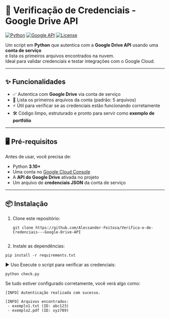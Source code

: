 # 🔐 Verificação de Credenciais - Google Drive API

[![Python](https://img.shields.io/badge/Python-3.10+-blue.svg)](https://www.python.org/)
[![Google API](https://img.shields.io/badge/Google%20API-Drive-green)](https://developers.google.com/drive)
[![License](https://img.shields.io/badge/License-MIT-yellow.svg)](LICENSE)

Um script em **Python** que autentica com a **Google Drive API** usando uma **conta de serviço**  
e lista os primeiros arquivos encontrados na nuvem.  
Ideal para validar credenciais e testar integrações com o Google Cloud.  

---

## ✨ Funcionalidades
- ✅ Autentica com **Google Drive** via conta de serviço  
- 📂 Lista os primeiros arquivos da conta (padrão: 5 arquivos)  
- ⚡ Útil para verificar se as credenciais estão funcionando corretamente  
- 🛠️ Código limpo, estruturado e pronto para servir como **exemplo de portfólio**  

---

## 🖥️ Pré-requisitos
Antes de usar, você precisa de:
- Python **3.10+**
- Uma conta no [Google Cloud Console](https://console.cloud.google.com/)
- A **API do Google Drive** ativada no projeto
- Um arquivo de **credenciais JSON** da conta de serviço

---

## 📦 Instalação

1. Clone este repositório:
   ```
   git clone https://github.com/Alecsander-Feitosa/Verifica-o-de-Credenciais---Google-Drive-API

   
2. Instale as dependências:
 ```
pip install -r requirements.txt
```


▶️ Uso
Execute o script para verificar as credenciais:
```
python check.py
```

Se tudo estiver configurado corretamente, você verá algo como:

```
[INFO] Autenticação realizada com sucesso.

[INFO] Arquivos encontrados:
 - exemplo1.txt (ID: abc123)
 - exemplo2.pdf (ID: xyz789)
```


